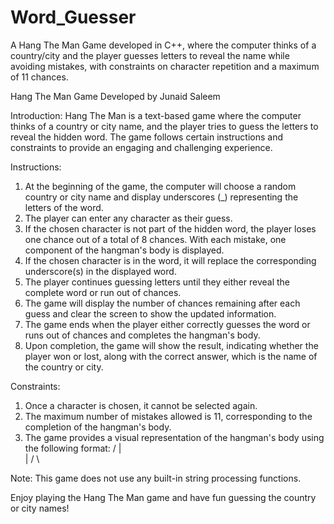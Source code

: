 # Word_Guesser
A Hang The Man Game developed in C++, where the computer thinks of a country/city and the player guesses letters to reveal the name while avoiding mistakes, with constraints on character repetition and a maximum of 11 chances.

Hang The Man Game
Developed by Junaid Saleem

Introduction:
Hang The Man is a text-based game where the computer thinks of a country or city name, and the player tries to guess the letters to reveal the hidden word. The game follows certain instructions and constraints to provide an engaging and challenging experience.

Instructions:
1. At the beginning of the game, the computer will choose a random country or city name and display underscores (_) representing the letters of the word.
2. The player can enter any character as their guess.
3. If the chosen character is not part of the hidden word, the player loses one chance out of a total of 8 chances. With each mistake, one component of the hangman's body is displayed.
4. If the chosen character is in the word, it will replace the corresponding underscore(s) in the displayed word.
5. The player continues guessing letters until they either reveal the complete word or run out of chances.
6. The game will display the number of chances remaining after each guess and clear the screen to show the updated information.
7. The game ends when the player either correctly guesses the word or runs out of chances and completes the hangman's body.
8. Upon completion, the game will show the result, indicating whether the player won or lost, along with the correct answer, which is the name of the country or city.

Constraints:
1. Once a character is chosen, it cannot be selected again.
2. The maximum number of mistakes allowed is 11, corresponding to the completion of the hangman's body.
3. The game provides a visual representation of the hangman's body using the following format:
   / | \
     |
    / \

Note: This game does not use any built-in string processing functions.

Enjoy playing the Hang The Man game and have fun guessing the country or city names!
